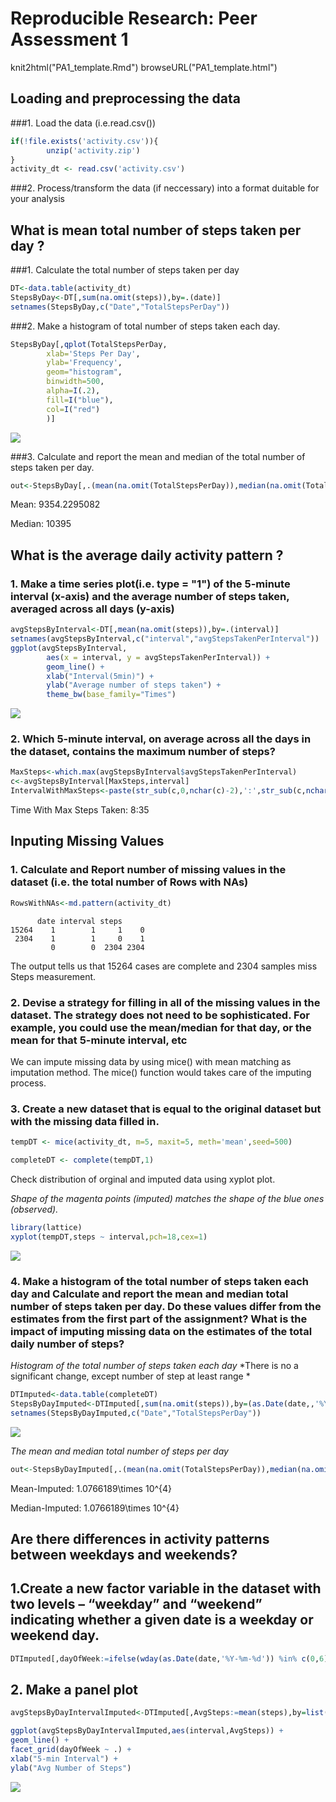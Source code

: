 # Reproducible Research: Peer Assessment 1

knit2html("PA1_template.Rmd")
browseURL("PA1_template.html")



## Loading and preprocessing the data



###1. Load the data (i.e.read.csv())


```r
if(!file.exists('activity.csv')){
        unzip('activity.zip')
}
activity_dt <- read.csv('activity.csv')
```

###2. Process/transform the data (if neccessary) into a format duitable for your analysis


## What is mean total number of steps taken per day ?

###1. Calculate the total number of steps taken per day 

```r
DT<-data.table(activity_dt)
StepsByDay<-DT[,sum(na.omit(steps)),by=.(date)]
setnames(StepsByDay,c("Date","TotalStepsPerDay"))
```
###2. Make a histogram of total number of steps taken each day.

```r
StepsByDay[,qplot(TotalStepsPerDay,
        xlab='Steps Per Day',
        ylab='Frequency',
        geom="histogram",
        binwidth=500,
        alpha=I(.2),
        fill=I("blue"),
        col=I("red")
        )]
```

<img src="PA1_template_files/figure-html/unnamed-chunk-4-1.png" style="display: block; margin: auto auto auto 0;" />

###3. Calculate and report the mean and median of the total number of steps taken per day.


```r
out<-StepsByDay[,.(mean(na.omit(TotalStepsPerDay)),median(na.omit(TotalStepsPerDay)))]
```

Mean: 9354.2295082

Median: 10395


## What is the average daily activity pattern ?

### 1. Make a time series plot(i.e. type = "1") of the 5-minute interval (x-axis) and the average number of steps taken, averaged across all days (y-axis)


```r
avgStepsByInterval<-DT[,mean(na.omit(steps)),by=.(interval)]
setnames(avgStepsByInterval,c("interval","avgStepsTakenPerInterval"))
ggplot(avgStepsByInterval, 
        aes(x = interval, y = avgStepsTakenPerInterval)) +
        geom_line() + 
        xlab("Interval(5min)") +
        ylab("Average number of steps taken") +
        theme_bw(base_family="Times")
```

<img src="PA1_template_files/figure-html/unnamed-chunk-6-1.png" style="display: block; margin: auto auto auto 0;" />

### 2. Which 5-minute interval, on average across all the days in the dataset, contains the maximum number of steps?


```r
MaxSteps<-which.max(avgStepsByInterval$avgStepsTakenPerInterval)
c<-avgStepsByInterval[MaxSteps,interval]
IntervalWithMaxSteps<-paste(str_sub(c,0,nchar(c)-2),':',str_sub(c,nchar(c)-1,nchar(c)),sep="")
```

Time With Max Steps Taken: 8:35

## Inputing Missing Values

### 1. Calculate and Report number of missing values in the dataset (i.e. the total number of Rows with NAs)


```r
RowsWithNAs<-md.pattern(activity_dt)
```

```
      date interval steps     
15264    1        1     1    0
 2304    1        1     0    1
         0        0  2304 2304
```
The output tells us that 15264 cases are complete and  2304 samples miss Steps measurement.

### 2. Devise a strategy for filling in all of the missing values in the dataset. The strategy does not need to be sophisticated. For example, you could use the mean/median for that day, or the mean for that 5-minute interval, etc

We can impute missing data by using mice() with mean matching as imputation method. The mice() function would takes care
of the imputing process.

### 3. Create a new dataset that is equal to the original dataset but with the missing data filled in.


```r
tempDT <- mice(activity_dt, m=5, maxit=5, meth='mean',seed=500)
```


```r
completeDT <- complete(tempDT,1)
```

Check distribution of orginal and imputed data using xyplot plot.

*Shape of the magenta points (imputed) matches the shape of the blue ones (observed).*


```r
library(lattice)
xyplot(tempDT,steps ~ interval,pch=18,cex=1)
```

<img src="PA1_template_files/figure-html/unnamed-chunk-12-1.png" style="display: block; margin: auto auto auto 0;" />

### 4. Make a histogram of the total number of steps taken each day and Calculate and report the mean and median total number of steps taken per day. Do these values differ from the estimates from the first part of the assignment? What is the impact of imputing missing data on the estimates of the total daily number of steps?

*Histogram of the total number of steps taken each day*
*There is no a significant change, except number of step at least range *

```r
DTImputed<-data.table(completeDT)
StepsByDayImputed<-DTImputed[,sum(na.omit(steps)),by=(as.Date(date,,'%Y-%m-%d'))]
setnames(StepsByDayImputed,c("Date","TotalStepsPerDay"))
```
<img src="PA1_template_files/figure-html/unnamed-chunk-14-1.png" style="display: block; margin: auto auto auto 0;" />

*The mean and median total number of steps per day*


```r
out<-StepsByDayImputed[,.(mean(na.omit(TotalStepsPerDay)),median(na.omit(TotalStepsPerDay)))]
```

Mean-Imputed: 1.0766189\times 10^{4}

Median-Imputed: 1.0766189\times 10^{4}

## Are there differences in activity patterns between weekdays and weekends?

## 1.Create a new factor variable in the dataset with two levels – “weekday” and “weekend” indicating whether a given date is a weekday or weekend day.


```r
DTImputed[,dayOfWeek:=ifelse(wday(as.Date(date,'%Y-%m-%d')) %in% c(0,6), 'weekend', 'weekday')]
```

## 2. Make a panel plot


```r
avgStepsByDayIntervalImputed<-DTImputed[,AvgSteps:=mean(steps),by=list(interval,dayOfWeek)]
```


```r
ggplot(avgStepsByDayIntervalImputed,aes(interval,AvgSteps)) +
geom_line() +
facet_grid(dayOfWeek ~ .) +
xlab("5-min Interval") +
ylab("Avg Number of Steps")
```

<img src="PA1_template_files/figure-html/unnamed-chunk-18-1.png" style="display: block; margin: auto auto auto 0;" />
